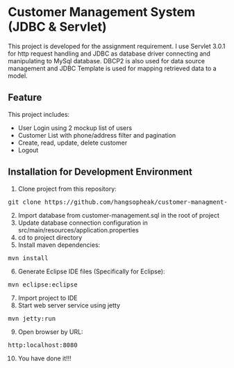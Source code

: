 <h1>Customer Management System (JDBC & Servlet)</h1>

This project is developed for the assignment requirement. I use Servlet 3.0.1 for http request handling and JDBC as database driver connecting and manipulating to MySql database. DBCP2 is also used for data source management and JDBC Template is used for mapping retrieved data to a model.
<h2>Feature</h2>
This project includes:
<ul>
	<li>User Login using 2 mockup list of users</li>
	<li>Customer List with phone/address filter and pagination</li>
	<li>Create, read, update, delete customer</li>
	<li>Logout</li>
</ul>

<h2>Installation for Development Environment</h2>


1. Clone project from this repository:
<pre>
git clone https://github.com/hangsopheak/customer-managment-system.git
</pre>

2. Import database from customer-management.sql in the root of project
3. Update database connection configuration in src/main/resources/application.properties
4. cd to project directory
5. Install maven dependencies:
<pre>
mvn install
</pre>

6. Generate Eclipse IDE files (Specifically for Eclipse):
<pre>
mvn eclipse:eclipse
</pre>

7. Import project to IDE
8. Start web server service using jetty
<pre>
mvn jetty:run
</pre>
9. Open browser by URL:
<pre>
http:localhost:8080
</pre>
10. You have done it!!!
